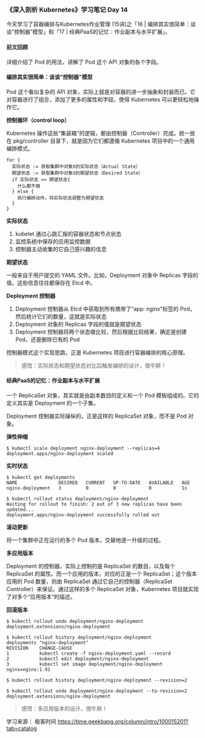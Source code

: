 ### 《深入剖析 Kubernetes》学习笔记 Day 14

今天学习了容器编排与Kubernetes作业管理 (15讲)之「16 | 编排其实很简单：谈谈“控制器”模型」和「17 | 经典PaaS的记忆：作业副本与水平扩展」。

#### 前文回顾

详细介绍了 Pod 的用法，讲解了 Pod 这个 API 对象的各个字段。

#### 编排其实很简单：谈谈“控制器”模型

Pod 这个看似复杂的 API 对象，实际上就是对容器的进一步抽象和封装而已。它对容器进行了组合，添加了更多的属性和字段，使得 Kubernetes 可以更轻松地操作它。

**控制循环（control loop）**

Kubernetes 操作这些“集装箱”的逻辑，都由控制器（Controller）完成。统一放在 pkg/controller 目录下，就是因为它们都遵循 Kubernetes 项目中的一个通用编排模式。

```
for {
  实际状态 := 获取集群中对象X的实际状态（Actual State）
  期望状态 := 获取集群中对象X的期望状态（Desired State）
  if 实际状态 == 期望状态{
    什么都不做
  } else {
    执行编排动作，将实际状态调整为期望状态
  }
}
```

**实际状态**

1. kubelet 通过心跳汇报的容器状态和节点状态
2. 监控系统中保存的应用监控数据
3. 控制器主动收集的它自己感兴趣的信息

**期望状态**

一般来自于用户提交的 YAML 文件。比如，Deployment 对象中 Replicas 字段的值。这些信息往往都保存在 Etcd 中。

**Deployment 控制器**

1. Deployment 控制器从 Etcd 中获取到所有携带了“app: nginx”标签的 Pod，然后统计它们的数量，这就是实际状态
2. Deployment 对象的 Replicas 字段的值就是期望状态
3. Deployment 控制器将两个状态做比较，然后根据比较结果，确定是创建 Pod，还是删除已有的 Pod

控制器模式这个实现思路，正是 Kubernetes 项目进行容器编排的核心原理。

> 感悟：实际状态和期望状态对比后触发编排的设计，很牛掰！

#### 经典PaaS的记忆：作业副本与水平扩展

一个 ReplicaSet 对象，其实就是由副本数目的定义和一个 Pod 模板组成的。它的定义其实是 Deployment 的一个子集。

Deployment 控制器实际操纵的，正是这样的 ReplicaSet 对象，而不是 Pod 对象。

**弹性伸缩**

```
$ kubectl scale deployment nginx-deployment --replicas=4
deployment.apps/nginx-deployment scaled
```

**实时状态**

```
$ kubectl get deployments
NAME               DESIRED   CURRENT   UP-TO-DATE   AVAILABLE   AGE
nginx-deployment   3         0         0            0           1s

$ kubectl rollout status deployment/nginx-deployment
Waiting for rollout to finish: 2 out of 3 new replicas have been updated...
deployment.apps/nginx-deployment successfully rolled out
```

**滚动更新**

将一个集群中正在运行的多个 Pod 版本，交替地逐一升级的过程。

**多应用版本**

Deployment 的控制器，实际上控制的是 ReplicaSet 的数目，以及每个 ReplicaSet 的属性。而一个应用的版本，对应的正是一个 ReplicaSet；这个版本应用的 Pod 数量，则由 ReplicaSet 通过它自己的控制器（ReplicaSet Controller）来保证。通过这样的多个 ReplicaSet 对象，Kubernetes 项目就实现了对多个“应用版本”的描述。

**回滚版本**

```
$ kubectl rollout undo deployment/nginx-deployment
deployment.extensions/nginx-deployment

$ kubectl rollout history deployment/nginx-deployment
deployments "nginx-deployment"
REVISION    CHANGE-CAUSE
1           kubectl create -f nginx-deployment.yaml --record
2           kubectl edit deployment/nginx-deployment
3           kubectl set image deployment/nginx-deployment nginx=nginx:1.91

$ kubectl rollout history deployment/nginx-deployment --revision=2

$ kubectl rollout undo deployment/nginx-deployment --to-revision=2
deployment.extensions/nginx-deployment
```

> 感悟：多应用版本的设计，很牛掰！

学习来源： 极客时间 https://time.geekbang.org/column/intro/100015201?tab=catalog


